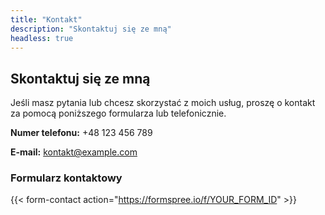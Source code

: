 ```yaml
---
title: "Kontakt"
description: "Skontaktuj się ze mną"
headless: true
---
```


## Skontaktuj się ze mną

Jeśli masz pytania lub chcesz skorzystać z moich usług, proszę o kontakt za pomocą poniższego formularza lub telefonicznie.

**Numer telefonu:** +48 123 456 789

**E-mail:** kontakt@example.com

### Formularz kontaktowy

{{< form-contact action="https://formspree.io/f/YOUR_FORM_ID" >}}
